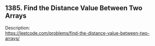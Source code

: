 ## 1385. Find the Distance Value Between Two Arrays

Description:  
https://leetcode.com/problems/find-the-distance-value-between-two-arrays/